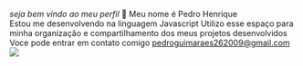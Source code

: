 *seja bem vindo ao meu perfil*  🥇
Meu nome é Pedro Henrique  
Estou me desenvolvendo na linguagem Javascript
Utilizo esse espaço para minha organização e compartilhamento dos meus projetos desenvolvidos
Voce pode entrar em contato comigo
pedroguimaraes262009@gmail.com
![](https://media1.tenor.com/m/hg6H8V9OzkkAAAAC/happy-thursday-it%27s-thursday.gif)

